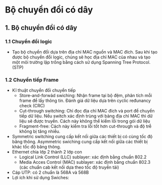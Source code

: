 # Bộ chuyển đổi có dây
## 1. Bộ chuyển đổi có dây

### 1.1 Chuyển đổi logic 
- Tạo bộ chuyển đổi dựa trên địa chỉ MAC nguồn và MAC đích. Sau khi tạo được bộ chuyển đổi logic, chúng sẽ học địa chỉ MAC của nhau và tạo một môi trường lặp trống bằng cách sử dụng Spanning Tree Protocol. (STP)

### 1.2 Chuyển tiếp Frame
- Kĩ thuật chuyển đổi chuyển tiếp
    - Store-and-forwảd swiching: Nhận frame tại bộ đệm, phân tích mỗi frame để lấy thông tin. Đánh giá dữ liệu dựa trên cyclic ređunancy check (CRC) 
    - Cut-through switching: Chỉ đọc địa chỉ MAC đích và port để chuyển tiếp dữ liệu. Nếu switch xác định trùng với bảng địa chỉ MAC thì dữ liệu sẽ được truyền. Cách này không thể kiểm lỗi trong gói dữ liệu
    - Fragment-free: Cách này kiểm tra lỗi tốt hơn cut-through và độ trễ không bị tăng nhiều. 
- Symmetric switching cung cấp kết nối giữa các thiết bị có cùng tốc độ băng thông. Asymmetric swiching cung cấp kết nối giữa các thiết bị khác tốc độ băng thông. 
- Ethernet chia lớp 2 thành 2 lớp con 
    - Logical Link Control (LLC) sublayer: xác định bằng chuẩn 802.2
    - Media Acces Control (MAC) sublayer: xác định bằng chuẩn 802.3 (các chuẩn cab kết nối dựa theo tốc độ truyền tải)
- Cáp UTP: có 2 chuẩn là 568A và 568B
- Lợi ích khi sử dụng Swiches: 
    
